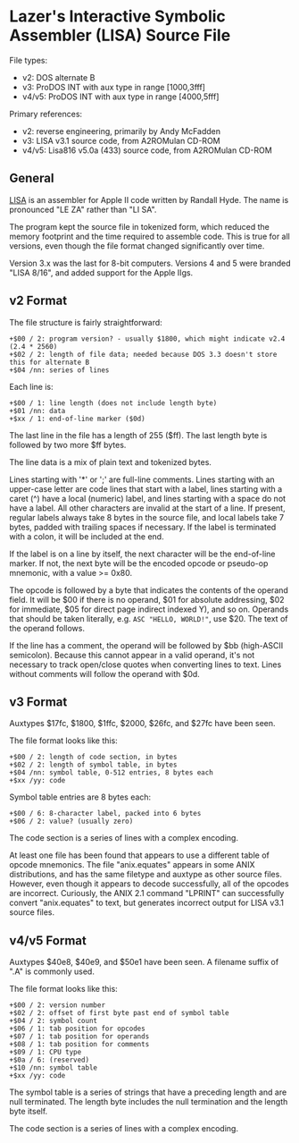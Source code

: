 # Lazer's Interactive Symbolic Assembler (LISA) Source File #

File types:
 - v2: DOS alternate B
 - v3: ProDOS INT with aux type in range [$1000,$3fff]
 - v4/v5: ProDOS INT with aux type in range [$4000,$5fff]

Primary references:
 - v2: reverse engineering, primarily by Andy McFadden
 - v3: LISA v3.1 source code, from A2ROMulan CD-ROM
 - v4/v5: Lisa816 v5.0a (433) source code, from A2ROMulan CD-ROM

## General ##

[LISA](https://en.wikipedia.org/wiki/Lazer%27s_Interactive_Symbolic_Assembler) is an assembler
for Apple II code written by Randall Hyde.  The name is pronounced "LE ZA" rather than "LI SA".

The program kept the source file in tokenized form, which reduced the memory footprint and
the time required to assemble code.  This is true for all versions, even though the file format
changed significantly over time.

Version 3.x was the last for 8-bit computers.  Versions 4 and 5 were branded "LISA 8/16", and
added support for the Apple IIgs.

## v2 Format ##

The file structure is fairly straightforward:
```
+$00 / 2: program version? - usually $1800, which might indicate v2.4 (2.4 * 2560)
+$02 / 2: length of file data; needed because DOS 3.3 doesn't store this for alternate B
+$04 /nn: series of lines
```
Each line is:
```
+$00 / 1: line length (does not include length byte)
+$01 /nn: data
+$xx / 1: end-of-line marker ($0d)
```
The last line in the file has a length of 255 ($ff).  The last length byte is followed by two
more $ff bytes.

The line data is a mix of plain text and tokenized bytes.

Lines starting with '*' or ';' are full-line comments.  Lines starting with an upper-case letter
are code lines that start with a label, lines starting with a caret (^) have a local (numeric)
label, and lines starting with a space do not have a label.  All other characters are invalid at
the start of a line.  If present, regular labels always take 8 bytes in the source file, and
local labels take 7 bytes, padded with trailing spaces if necessary.  If the label is terminated
with a colon, it will be included at the end.

If the label is on a line by itself, the next character will be the end-of-line marker.  If not,
the next byte will be the encoded opcode or pseudo-op mnemonic, with a value >= 0x80.

The opcode is followed by a byte that indicates the contents of the operand field.  It will be $00
if there is no operand, $01 for absolute addressing, $02 for immediate, $05 for direct page
indirect indexed Y), and so on. Operands that should be taken literally, e.g.
`ASC "HELLO, WORLD!"`, use $20.  The text of the operand follows.

If the line has a comment, the operand will be followed by $bb (high-ASCII semicolon).  Because
this cannot appear in a valid operand, it's not necessary to track open/close quotes when
converting lines to text.  Lines without comments will follow the operand with $0d.

## v3 Format ##

Auxtypes $17fc, $1800, $1ffc, $2000, $26fc, and $27fc have been seen.

The file format looks like this:
```
+$00 / 2: length of code section, in bytes
+$02 / 2: length of symbol table, in bytes
+$04 /nn: symbol table, 0-512 entries, 8 bytes each
+$xx /yy: code
```
Symbol table entries are 8 bytes each:
```
+$00 / 6: 8-character label, packed into 6 bytes
+$06 / 2: value? (usually zero)
```
The code section is a series of lines with a complex encoding.

At least one file has been found that appears to use a different table of opcode mnemonics.  The
file "anix.equates" appears in some ANIX distributions, and has the same filetype and auxtype as
other source files.  However, even though it appears to decode successfully, all of the opcodes
are incorrect.  Curiously, the ANIX 2.1 command "LPRINT" can successfully convert "anix.equates"
to text, but generates incorrect output for LISA v3.1 source files.

## v4/v5 Format ##

Auxtypes $40e8, $40e9, and $50e1 have been seen.  A filename suffix of ".A" is commonly used.

The file format looks like this:
```
+$00 / 2: version number
+$02 / 2: offset of first byte past end of symbol table
+$04 / 2: symbol count
+$06 / 1: tab position for opcodes
+$07 / 1: tab position for operands
+$08 / 1: tab position for comments
+$09 / 1: CPU type
+$0a / 6: (reserved)
+$10 /nn: symbol table
+$xx /yy: code
```
The symbol table is a series of strings that have a preceding length and are null terminated.  The
length byte includes the null termination and the length byte itself.

The code section is a series of lines with a complex encoding.
